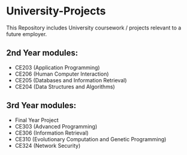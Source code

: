 # University-Projects

This Repository includes University coursework / projects relevant to a future employer.

## 2nd Year modules:
- CE203 (Application Programming)
- CE206 (Human Computer Interaction)
- CE205 (Databases and Information Retrieval)
- CE204 (Data Structures and Algorithms)

## 3rd Year modules:
- Final Year Project
- CE303 (Advanced Programming)
- CE306 (Information Retrieval)
- CE310 (Evolutionary Computation and Genetic Programming)
- CE324 (Network Security)
